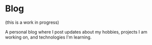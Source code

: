 # Blog

(this is a work in progress)  

A personal blog where I post updates about my hobbies, projects I am working on, and technologies I'm learning.
